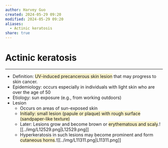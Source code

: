 ```yaml
---
author: Harvey Guo
created: 2024-05-29 09:20
modified: 2024-05-29 09:20
aliases:
  - Actinic keratosis
share: true
---
```

# Actinic keratosis
---
- Definition: <span style="background:rgba(240, 200, 0, 0.2)">UV-induced precancerous skin lesion</span> that may progress to skin cancer.
- Epidemiology: occurs especially in individuals with light skin who are over the age of 50
- Etiology: sun exposure (e.g., from working outdoors)
- Lesion
	- Occurs on areas of sun-exposed skin 
	- <span style="background:rgba(240, 200, 0, 0.2)">Initially: small lesion (papule or plaque) with rough surface (sandpaper-like texture)</span>
	- Later: Lesions grow and become brown or <span style="background:rgba(240, 200, 0, 0.2)">erythematous and scaly</span>.![[../img/L12529.png|L12529.png]]
	- Hyperkeratosis in such lesions may become prominent and form <span style="background:rgba(240, 200, 0, 0.2)">cutaneous horns</span>.![[../img/L11311.png|L11311.png]]

